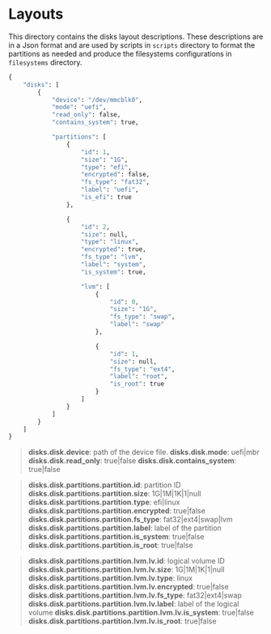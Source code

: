 # Layouts

This directory contains the disks layout descriptions. These descriptions are in
a Json format and are used by scripts in `scripts` directory to format the
partitions as needed and produce the filesystems configurations in `filesystems`
directory.

```python
{
    "disks": [
        {
            "device": "/dev/mmcblk0",
            "mode": "uefi",
            "read_only": false,
            "contains_system": true,

            "partitions": [
                {
                    "id": 1,
                    "size": "1G",
                    "type": "efi",
                    "encrypted": false,
                    "fs_type": "fat32",
                    "label": "uefi",
                    "is_efi": true
                },

                {
                    "id": 2,
                    "size": null,
                    "type": "linux",
                    "encrypted": true,
                    "fs_type": "lvm",
                    "label": "system",
                    "is_system": true,

                    "lvm": [
                        {
                            "id": 0,
                            "size": "1G",
                            "fs_type": "swap",
                            "label": "swap"
                        },

                        {
                            "id": 1,
                            "size": null,
                            "fs_type": "ext4",
                            "label": "root",
                            "is_root": true
                        }
                    ]
                }
            ]
        }
    ]
}
```

> **disks.disk.device**: path of the device file.
> **disks.disk.mode**: uefi|mbr
> **disks.disk.read_only**: true|false
> **disks.disk.contains_system**: true|false

> **disks.disk.partitions.partition.id**: partition ID
> **disks.disk.partitions.partition.size**: 1G|1M|1K|1|null
> **disks.disk.partitions.partition.type**: efi|linux
> **disks.disk.partitions.partition.encrypted**: true|false
> **disks.disk.partitions.partition.fs_type**: fat32|ext4|swap|lvm
> **disks.disk.partitions.partition.label**: label of the partition
> **disks.disk.partitions.partition.is_system**: true|false
> **disks.disk.partitions.partition.is_root**: true|false

> **disks.disk.partitions.partition.lvm.lv.id**: logical volume ID
> **disks.disk.partitions.partition.lvm.lv.size**: 1G|1M|1K|1|null
> **disks.disk.partitions.partition.lvm.lv.type**: linux
> **disks.disk.partitions.partition.lvm.lv.encrypted**: true|false
> **disks.disk.partitions.partition.lvm.lv.fs_type**: fat32|ext4|swap
> **disks.disk.partitions.partition.lvm.lv.label**: label of the logical volume
> **disks.disk.partitions.partition.lvm.lv.is_system**: true|false
> **disks.disk.partitions.partition.lvm.lv.is_root**: true|false
